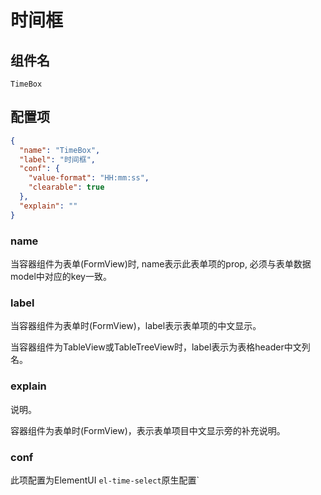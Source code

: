 # 时间框

## 组件名

`TimeBox`

## 配置项

```json
{
  "name": "TimeBox",
  "label": "时间框",
  "conf": {
    "value-format": "HH:mm:ss",
    "clearable": true
  },
  "explain": ""
}
```

### name

当容器组件为表单(FormView)时, name表示此表单项的prop, 必须与表单数据model中对应的key一致。

### label

当容器组件为表单时(FormView)，label表示表单项的中文显示。

当容器组件为TableView或TableTreeView时，label表示为表格header中文列名。

### explain
说明。

容器组件为表单时(FormView)，表示表单项目中文显示旁的补充说明。

### conf
此项配置为ElementUI `el-time-select`原生配置`
